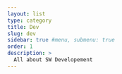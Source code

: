 ```yaml
---
layout: list
type: category
title: Dev
slug: dev
sidebar: true #menu, submenu: true
order: 1
description: >
  All about SW Developement  
---
```

